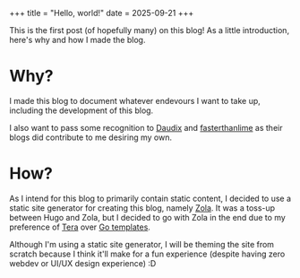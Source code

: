 +++
title = "Hello, world!"
date = 2025-09-21
+++

This is the first post (of hopefully many) on this blog! As a little introduction, here's why and how I made the blog.

# Why?

I made this blog to document whatever endevours I want to take up, including the development of this blog.

I also want to pass some recognition to [Daudix](https://daudix.one/) and [fasterthanlime](https://fasterthanli.me/) as their blogs did contribute to me desiring my own.

# How?

As I intend for this blog to primarily contain static content, I decided to use a static site generator for creating this blog, namely [Zola](https://www.getzola.org/). It was a toss-up between Hugo and Zola, but I decided to go with Zola in the end due to my preference of [Tera](https://github.com/Keats/tera) over [Go templates](https://pkg.go.dev/text/template).

Although I'm using a static site generator, I will be theming the site from scratch because I think it'll make for a fun experience (despite having zero webdev or UI/UX design experience) :D

